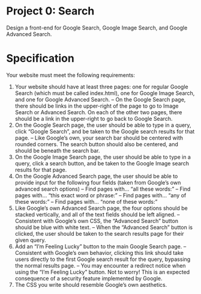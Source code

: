 # Project 0: Search

Design a front-end for Google Search, Google Image Search, and Google Advanced Search.

# Specification

Your website must meet the following requirements:
1. Your website should have at least three pages: one for regular Google Search (which must be called index.html), one for Google Image Search, and one for Google Advanced Search.
    – On the Google Search page, there should be links in the upper-right of the page to go to Image Search or Advanced Search. On each of the other two pages, there should be a link in the upper-right to go back to Google Search.
2. On the Google Search page, the user should be able to type in a query, click “Google Search”, and be taken to the Google search results for that page.
    – Like Google’s own, your search bar should be centered with rounded corners. The search button should also be centered, and should be beneath the search bar.
3. On the Google Image Search page, the user should be able to type in a query, click a search button, and be taken to the Google Image search results for that page.
4. On the Google Advanced Search page, the user should be able to provide input for the following four fields (taken from Google’s own advanced search options)
    – Find pages with… “all these words:”
    – Find pages with… “this exact word or phrase:”
    – Find pages with… “any of these words:”
    – Find pages with… “none of these words:”
5. Like Google’s own Advanced Search page, the four options should be stacked vertically, and all of the text fields should be left aligned.
    – Consistent with Google’s own CSS, the “Advanced Search” button should be blue with white text.
    – When the “Advanced Search” button is clicked, the user should be taken to the search results page for their given query.
6. Add an “I’m Feeling Lucky” button to the main Google Search page.
    – Consistent with Google’s own behavior, clicking this link should take users directly to the first Google search result for the query, bypassing the normal results page.
    – You may encounter a redirect notice when using the “I’m Feeling Lucky” button. Not to worry! This is an expected consequence of a security feature implemented by Google.
7. The CSS you write should resemble Google’s own aesthetics.